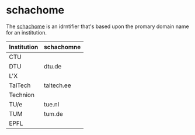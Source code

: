 # schachome

The [schachome](https://wiki.refeds.org/display/STAN/SCHAC) is an idrntifier that's based upon the promary domain name for an institution.

| Institution | schachomne |
| ----------- | ---------- |
| CTU         |            |
| DTU         | dtu.de     |
| L'X         |            |
| TalTech     | taltech.ee |
| Technion    |            |
| TU/e        | tue.nl     |
| TUM         | tum.de     |
| EPFL        |            |
